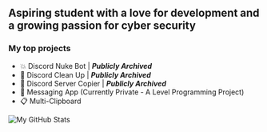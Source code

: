 ## Aspiring student with a love for development and a growing passion for cyber security

### My top projects
- 💥 Discord Nuke Bot | ***Publicly Archived***
- 🧹 Discord Clean Up | ***Publicly Archived***
- 📎 Discord Server Copier | ***Publicly Archived***
- 💬 Messaging App (Currently Private - A Level Programming Project)
- 📋 Multi-Clipboard

<img alt="My GitHub Stats" src="https://github-readme-stats.vercel.app/api?username=Tyclonie&show_icons=true&hide_border=true&theme=merko" />
